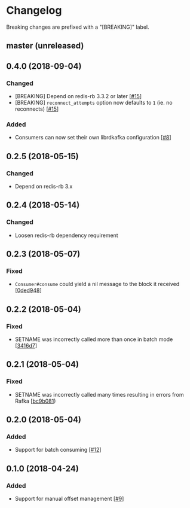 # Changelog

Breaking changes are prefixed with a "[BREAKING]" label.

## master (unreleased)






## 0.4.0 (2018-09-04)

### Changed

- [BREAKING] Depend on redis-rb 3.3.2 or later [[#15](https://github.com/skroutz/rafka-rb/pull/15)]
- [BREAKING] `reconnect_attempts` option now defaults to `1` (ie. no reconnects) [[#15](https://github.com/skroutz/rafka-rb/pull/15)]






### Added

- Consumers can now set their own librdkafka configuration [[#8](https://github.com/skroutz/rafka-rb/pull/8)]







## 0.2.5 (2018-05-15)

### Changed

- Depend on redis-rb 3.x


## 0.2.4 (2018-05-14)

### Changed

- Loosen redis-rb dependency requirement




## 0.2.3 (2018-05-07)

### Fixed

- `Consumer#consume` could yield a nil message to the block it received [[0ded948](https://github.com/skroutz/rafka-rb/commit/0ded94821b21d590a6cdf1314f85da56b48a9c40)]




## 0.2.2 (2018-05-04)

### Fixed

- SETNAME was incorrectly called more than once in batch mode [[3416d7](https://github.com/skroutz/rafka-rb/commit/3416d7bbd9f9e36b4e4d7f87f1e51ba2f559caf2)]




## 0.2.1 (2018-05-04)

### Fixed

- SETNAME was incorrectly called many times resulting in errors from Rafka [[bc9b081](https://github.com/skroutz/rafka-rb/commit/bc9b08145f5f1fd98d1badf92190038ab01d0a58))




## 0.2.0 (2018-05-04)

### Added

- Support for batch consuming [[#12](https://github.com/skroutz/rafka-rb/pull/12)]




## 0.1.0 (2018-04-24)

### Added

- Support for manual offset management [[#9](https://github.com/skroutz/rafka-rb/pull/9)]
